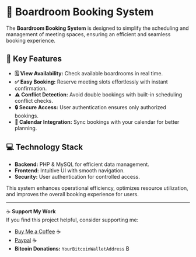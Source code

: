 # 📅 Boardroom Booking System

The **Boardroom Booking System** is designed to simplify the scheduling and management of meeting spaces, ensuring an efficient and seamless booking experience.

## 🔹 Key Features
- **🗓 View Availability:** Check available boardrooms in real time.
- **✅ Easy Booking:** Reserve meeting slots effortlessly with instant confirmation.
- **⚠️ Conflict Detection:** Avoid double bookings with built-in scheduling conflict checks.
- **🔒 Secure Access:** User authentication ensures only authorized bookings.
- **📆 Calendar Integration:** Sync bookings with your calendar for better planning.

## 💻 Technology Stack
- **Backend:** PHP & MySQL for efficient data management.
- **Frontend:** Intuitive UI with smooth navigation.
- **Security:** User authentication for controlled access.

This system enhances operational efficiency, optimizes resource utilization, and improves the overall booking experience for users.

---

☕ **Support My Work**  
If you find this project helpful, consider supporting me:
- [Buy Me a Coffee](https://www.buymeacoffee.com/yourusername) ☕
- [Paypal](https://www.paypal.com/kimaninjoroge04) ☕
- **Bitcoin Donations:** `YourBitcoinWalletAddress` ₿
